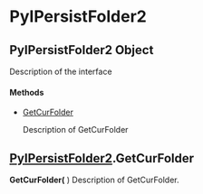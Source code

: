 # PyIPersistFolder2

## PyIPersistFolder2 Object

Description of the interface

#### Methods


  - [GetCurFolder](PyIPersistFolder2.md#pyipersistfolder2getcurfolder)

    Description of GetCurFolder&nbsp;

## [PyIPersistFolder2](#pyipersistfolder2)\.GetCurFolder

 **GetCurFolder\(** \)
Description of GetCurFolder\.